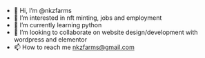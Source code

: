 - 👋 Hi, I’m @nkzfarms
- 👀 I’m interested in nft minting, jobs and employment
- 🌱 I’m currently learning python
- 💞️ I’m looking to collaborate on website design/development with wordpress and elementor
- 📫 How to reach me nkzfarms@gmail.com

<!---
nkzfarms/nkzfarms is a ✨ special ✨ repository because its `README.md` (this file) appears on your GitHub profile.
You can click the Preview link to take a look at your changes.
--->
